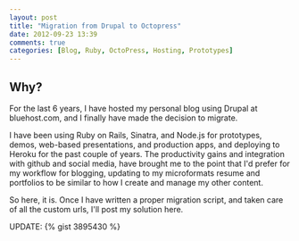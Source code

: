 ```yaml
---
layout: post
title: "Migration from Drupal to Octopress"
date: 2012-09-23 13:39
comments: true
categories: [Blog, Ruby, OctoPress, Hosting, Prototypes]
---
```


## Why?

For the last 6 years, I have hosted my personal blog using Drupal at bluehost.com, and I finally have made the decision to migrate.

I have been using Ruby on Rails, Sinatra, and Node.js for prototypes, demos, web-based presentations, and production apps, and deploying to Heroku for the past couple of years. The productivity gains and integration with github and social media, have brought me to the point that I'd prefer for my workflow for blogging, updating to my microformats resume and portfolios to be similar to how I create and manage my other content. 

So here, it is. Once I have written a proper migration script, and taken care of all the custom urls, I'll post my solution here.

UPDATE: 
{% gist 3895430 %}